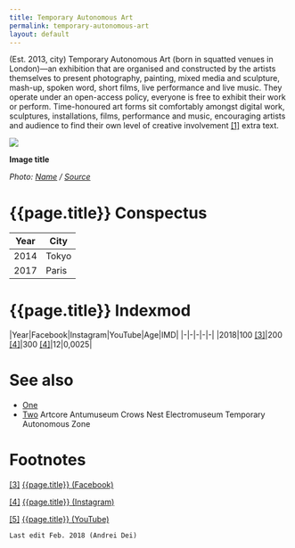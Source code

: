 ```yaml
---
title: Temporary Autonomous Art
permalink: temporary-autonomous-art
layout: default
---
```


(Est. 2013, city) Temporary Autonomous Art (born in squatted venues in London)—an exhibition that are organised and constructed by the artists themselves to present photography, painting, mixed media and sculpture, mash-up, spoken word, short films, live performance and live music. They operate under an open-access policy, everyone is free to exhibit their work or perform. Time-honoured art forms sit comfortably amongst digital work, sculptures, installations, films, performance and music, encouraging artists and audience to find their own level of creative involvement <span id="a1">[\[1\]](#f1)</span> extra text.

![](/encyclopedia/images/image-name.jpg)

**Image title**

*Photo: [Name](index) / [Source](index)*

# {{page.title}} Conspectus

|Year|City|
|-|-|
|2014|Tokyo|
|2017|Paris|

# {{page.title}} Indexmod

|Year|Facebook|Instagram|YouTube|Age|IMD|
|-|-|-|-|-|
|2018|100 <span id="a3">[\[3\]](#f3)</span>|200 <span id="a4">[\[4\]](#f4)</span>|300 <span id="a4">[\[4\]](#f4)</span>|12|0,0025|


# See also

+ [One](index)
+ [Two](index)
Artcore
Antumuseum
Crows Nest
Electromuseum
Temporary Autonomous Zone

# Footnotes

[[3]](#a3) <span id="f3"></span> [{{page.title}} (Facebook)](index)

[[4]](#a4) <span id="f4"></span> [{{page.title}} (Instagram)](index)

[[5]](#a5) <span id="f5"></span> [{{page.title}} (YouTube)](index)

`Last edit Feb. 2018 (Andrei Dei)`
